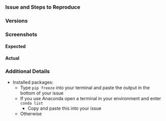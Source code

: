 ### Issue and Steps to Reproduce
<!-- Describe your issue and tell us how to reproduce it (include any useful information). -->

### Versions


### Screenshots


#### Expected


#### Actual


### Additional Details
* Installed packages:
  * Type `pip freeze` into your terminal and paste the output in the bottom of your issue
  * If you use Anaconda open a terminal in your environment and enter `conda list`
    * Copy and paste this into your issue
  * Otherwise
